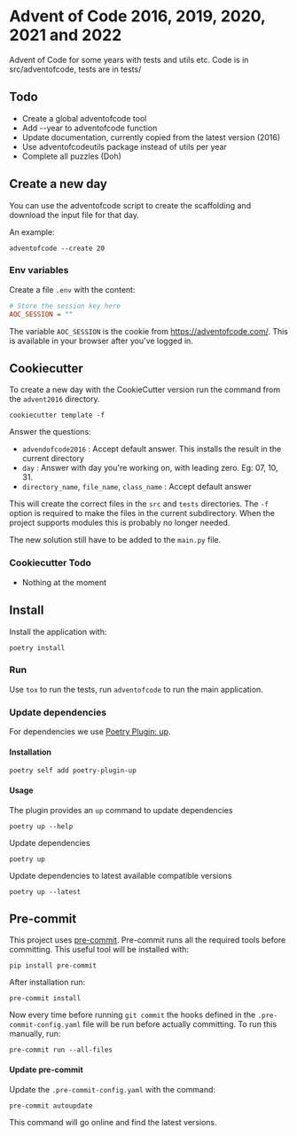 # Advent of Code 2016, 2019, 2020, 2021 and 2022

Advent of Code for some years with tests and utils etc.
Code is in src/adventofcode<years>, tests are in tests/

## Todo

- Create a global adventofcode tool
- Add --year to adventofcode function
- Update documentation, currently copied from the latest version (2016)
- Use adventofcodeutils package instead of utils per year
- Complete all puzzles (Doh)

## Create a new day

You can use the adventofcode script to create the scaffolding and download the
input file for that day.

An example:

    adventofcode --create 20

### Env variables

Create a file `.env` with the content:

```ini
# Store the session key here
AOC_SESSION = ""
```

The variable `AOC_SESSION` is the cookie from <https://adventofcode.com/>. This is available
in your browser after you've logged in.

## Cookiecutter

To create a new day with the CookieCutter version run the command from the
`advent2016` directory.

```shell script
cookiecutter template -f
```

Answer the questions:
* `advendofcode2016` : Accept default answer. This installs the result in the current directory
* `day` : Answer with day you're working on, with leading zero. Eg: 07, 10, 31.
* `directory_name`, `file_name`, `class_name` : Accept default answer

This will create the correct files in the `src` and `tests` directories.
The `-f` option is required to make the files in the current subdirectory.
When the project supports modules this is probably no longer needed.

The new solution still have to be added to the `main.py` file.

### Cookiecutter Todo

* Nothing at the moment

## Install

Install the application with:

```
poetry install
```

### Run

Use `tox` to run the tests, run `adventofcode` to run the main application.

### Update dependencies

For dependencies we use [Poetry Plugin: up](https://github.com/MousaZeidBaker/poetry-plugin-up).

#### Installation

```shell
poetry self add poetry-plugin-up
```

#### Usage

The plugin provides an `up` command to update dependencies

```shell
poetry up --help
```

Update dependencies

```shell
poetry up
```

Update dependencies to latest available compatible versions

```shell
poetry up --latest
```

## Pre-commit

This project uses [pre-commit]. Pre-commit runs all the required tools before committing.
This useful tool will be installed with:

```shell
pip install pre-commit
```

After installation run:

```shell
pre-commit install
```

Now every time before running `git commit` the hooks defined in the
`.pre-commit-config.yaml` file will be run before actually committing.
To run this manually, run:

```shell
pre-commit run --all-files
```

#### Update pre-commit

Update the `.pre-commit-config.yaml` with the command:

```shell
pre-commit autoupdate
```

This command will go online and find the latest versions.

[pre-commit]: https://pre-commit.com/
